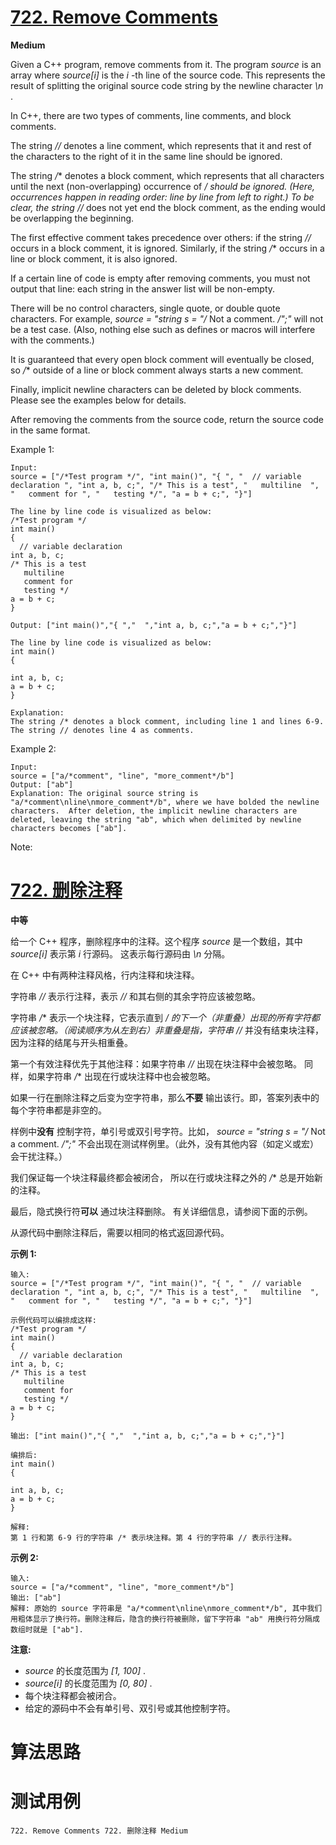# [722. Remove Comments][enTitle]

**Medium**

Given a C++ program, remove comments from it. The program  *source*  is an array where  *source[i]*  is the  *i* -th line of the source code. This represents the result of splitting the original source code string by the newline character  *\n* .

In C++, there are two types of comments, line comments, and block comments.

The string  *//*  denotes a line comment, which represents that it and rest of the characters to the right of it in the same line should be ignored.

The string  */**  denotes a block comment, which represents that all characters until the next (non-overlapping) occurrence of  **/*  should be ignored. (Here, occurrences happen in reading order: line by line from left to right.) To be clear, the string  */*/*  does not yet end the block comment, as the ending would be overlapping the beginning.

The first effective comment takes precedence over others: if the string  *//*  occurs in a block comment, it is ignored. Similarly, if the string  */**  occurs in a line or block comment, it is also ignored.

If a certain line of code is empty after removing comments, you must not output that line: each string in the answer list will be non-empty.

There will be no control characters, single quote, or double quote characters. For example,  *source = "string s = "/* Not a comment. */";"*  will not be a test case. (Also, nothing else such as defines or macros will interfere with the comments.)

It is guaranteed that every open block comment will eventually be closed, so  */**  outside of a line or block comment always starts a new comment.

Finally, implicit newline characters can be deleted by block comments. Please see the examples below for details.

After removing the comments from the source code, return the source code in the same format.

Example 1:

```
Input: 
source = ["/*Test program */", "int main()", "{ ", "  // variable declaration ", "int a, b, c;", "/* This is a test", "   multiline  ", "   comment for ", "   testing */", "a = b + c;", "}"]

The line by line code is visualized as below:
/*Test program */
int main()
{ 
  // variable declaration 
int a, b, c;
/* This is a test
   multiline  
   comment for 
   testing */
a = b + c;
}

Output: ["int main()","{ ","  ","int a, b, c;","a = b + c;","}"]

The line by line code is visualized as below:
int main()
{ 
  
int a, b, c;
a = b + c;
}

Explanation: 
The string /* denotes a block comment, including line 1 and lines 6-9. The string // denotes line 4 as comments.

```



Example 2:

```
Input: 
source = ["a/*comment", "line", "more_comment*/b"]
Output: ["ab"]
Explanation: The original source string is "a/*comment\nline\nmore_comment*/b", where we have bolded the newline characters.  After deletion, the implicit newline characters are deleted, leaving the string "ab", which when delimited by newline characters becomes ["ab"].

```



Note:








# [722. 删除注释][cnTitle]

**中等**

给一个 C++ 程序，删除程序中的注释。这个程序 *source* 是一个数组，其中 *source[i]* 表示第 *i* 行源码。 这表示每行源码由 *\n* 分隔。

在 C++ 中有两种注释风格，行内注释和块注释。

字符串 *//*  表示行注释，表示 *//* 和其右侧的其余字符应该被忽略。

字符串 */**  表示一个块注释，它表示直到 **/* 的下一个（非重叠）出现的所有字符都应该被忽略。（阅读顺序为从左到右）非重叠是指，字符串 */*/* 并没有结束块注释，因为注释的结尾与开头相重叠。

第一个有效注释优先于其他注释：如果字符串 *//* 出现在块注释中会被忽略。 同样，如果字符串 */** 出现在行或块注释中也会被忽略。

如果一行在删除注释之后变为空字符串，那么**不要** 输出该行。即，答案列表中的每个字符串都是非空的。

样例中**没有** 控制字符，单引号或双引号字符。比如， *source = "string s = "/* Not a comment. */";"*  不会出现在测试样例里。（此外，没有其他内容（如定义或宏）会干扰注释。）

我们保证每一个块注释最终都会被闭合， 所以在行或块注释之外的 */** 总是开始新的注释。

最后，隐式换行符**可以** 通过块注释删除。 有关详细信息，请参阅下面的示例。

从源代码中删除注释后，需要以相同的格式返回源代码。

**示例 1:** 

```
输入: 
source = ["/*Test program */", "int main()", "{ ", "  // variable declaration ", "int a, b, c;", "/* This is a test", "   multiline  ", "   comment for ", "   testing */", "a = b + c;", "}"]

示例代码可以编排成这样:
/*Test program */
int main()
{ 
  // variable declaration 
int a, b, c;
/* This is a test
   multiline  
   comment for 
   testing */
a = b + c;
}

输出: ["int main()","{ ","  ","int a, b, c;","a = b + c;","}"]

编排后:
int main()
{ 
  
int a, b, c;
a = b + c;
}

解释: 
第 1 行和第 6-9 行的字符串 /* 表示块注释。第 4 行的字符串 // 表示行注释。

```

**示例 2:** 

```
输入: 
source = ["a/*comment", "line", "more_comment*/b"]
输出: ["ab"]
解释: 原始的 source 字符串是 "a/*comment\nline\nmore_comment*/b", 其中我们用粗体显示了换行符。删除注释后，隐含的换行符被删除，留下字符串 "ab" 用换行符分隔成数组时就是 ["ab"].

```

**注意:** 

-  *source* 的长度范围为 *[1, 100]* . 
-  *source[i]* 的长度范围为 *[0, 80]* . 
- 每个块注释都会被闭合。 
- 给定的源码中不会有单引号、双引号或其他控制字符。




# 算法思路

# 测试用例
```
722. Remove Comments 722. 删除注释 Medium
```

[enTitle]: https://leetcode.com/problems/remove-comments/
[cnTitle]: https://leetcode-cn.com/problems/remove-comments/

